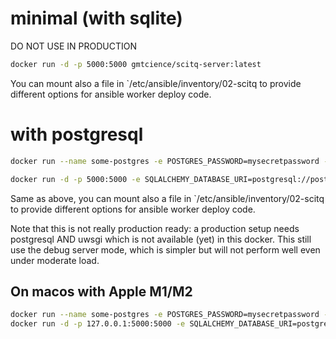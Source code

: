# minimal (with sqlite)

DO NOT USE IN PRODUCTION

```bash
docker run -d -p 5000:5000 gmtcience/scitq-server:latest
```

You can mount also a file in `/etc/ansible/inventory/02-scitq to provide different options for ansible worker deploy code.

# with postgresql

```bash
docker run --name some-postgres -e POSTGRES_PASSWORD=mysecretpassword -e POSTGRES_DB=scitq -p 55000:5432 -d postgres
```

```bash
docker run -d -p 5000:5000 -e SQLALCHEMY_DATABASE_URI=postgresql://postgres:mysecretpassword@host.docker.internal:55000/scitq gmtcience/scitq-server:latest
```

Same as above, you can mount also a file in `/etc/ansible/inventory/02-scitq to provide different options for ansible worker deploy code.

Note that this is not really production ready: a production setup needs postgresql AND uwsgi which is not available (yet) in this docker. This still use the debug server mode, which is simpler but will not perform well even under moderate load.

## On macos with Apple M1/M2

```bash
docker run --name some-postgres -e POSTGRES_PASSWORD=mysecretpassword -e POSTGRES_DB=scitq -p 55000:5432 -d postgres
docker run -d -p 127.0.0.1:5000:5000 -e SQLALCHEMY_DATABASE_URI=postgresql://postgres:mysecretpassword@host.docker.internal:55000/scitq gmtcience/scitq-server:arm64-latest
``````